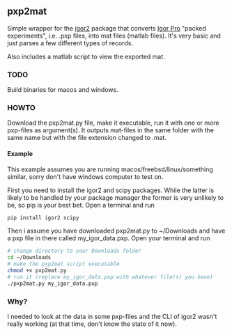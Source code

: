 ## pxp2mat
Simple wrapper for the [igor2](https://github.com/AFM-analysis/igor2) package that converts [Igor Pro](https://www.wavemetrics.com/products/igorpro) "packed experiments", i.e. .pxp files, into mat files (matlab files). It's very basic and just parses a few different types of records.

Also includes a matlab script to view the exported mat.

### TODO
Build binaries for macos and windows.

### HOWTO
Download the pxp2mat.py file, make it executable, run it with one or more pxp-files as argument(s). It outputs mat-files in the same folder with the same name but with the file extension changed to .mat.

#### Example
This example assumes you are running macos/freebsd/linux/something similar, sorry don't have windows computer to test on.

First you need to install the igor2 and scipy packages. While the latter is likely to be handled by your package manager the former is very unlikely to be, so pip is your best bet. Open a terminal and run
```bash
pip install igor2 scipy
```

Then i assume you have downloaded pxp2mat.py to ~/Downloads and have a pxp file in there called my_igor_data.pxp. Open your terminal and run
```bash
# change directory to your Downloads folder
cd ~/Downloads
# make the pxp2mat script executable
chmod +x pxp2mat.py
# run it (replace my_igor_data.pxp with whatever file(s) you have)
./pxp2mat.py my_igor_data.pxp
```


### Why?
I needed to look at the data in some pxp-files and the CLI of igor2 wasn't really working (at that time, don't know the state of it now).

